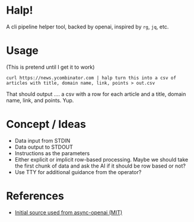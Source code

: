 # Halp!

A cli pipeline helper tool, backed by openai, inspired by `rg`, `jq`, etc.

# Usage

(This is pretend until I get it to work)

```
curl https://news.ycombinator.com | halp turn this into a csv of articles with title, domain name, link, points > out.csv
```

That should output .... a csv with a row for each article and a title, domain name, link, and points. Yup.

# Concept / Ideas

* Data input from STDIN
* Data output to STDOUT
* Instructions as the parameters
* Either explicit or implicit row-based processing. Maybe we should take the first chunk of data and ask the AI if it should be row based or not?
* Use TTY for additional guidance from the operator?

# References

* [Initial source used from async-openai (MIT)](https://github.com/64bit/async-openai)
